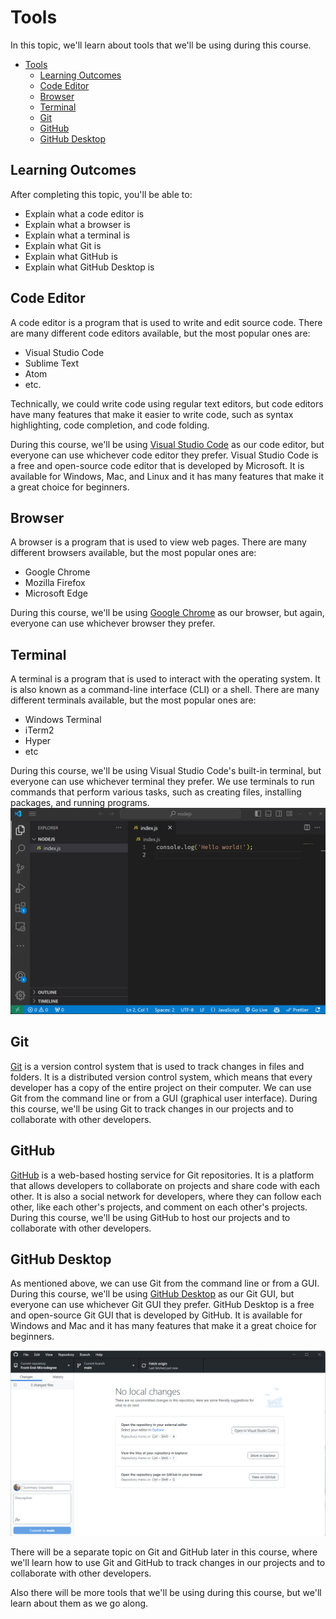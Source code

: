 # Tools

In this topic, we'll learn about tools that we'll be using during this course.

- [Tools](#tools)
  - [Learning Outcomes](#learning-outcomes)
  - [Code Editor](#code-editor)
  - [Browser](#browser)
  - [Terminal](#terminal)
  - [Git](#git)
  - [GitHub](#github)
  - [GitHub Desktop](#github-desktop)

## Learning Outcomes

After completing this topic, you'll be able to:
- Explain what a code editor is
- Explain what a browser is
- Explain what a terminal is
- Explain what Git is
- Explain what GitHub is
- Explain what GitHub Desktop is

## Code Editor

A code editor is a program that is used to write and edit source code. There are many different code editors available, but the most popular ones are:
- Visual Studio Code
- Sublime Text
- Atom
- etc.

Technically, we could write code using regular text editors, but code editors have many features that make it easier to write code, such as syntax highlighting, code completion, and code folding.

During this course, we'll be using [Visual Studio Code](https://code.visualstudio.com/) as our code editor, but everyone can use whichever code editor they prefer. Visual Studio Code is a free and open-source code editor that is developed by Microsoft. It is available for Windows, Mac, and Linux and it has many features that make it a great choice for beginners.

## Browser

A browser is a program that is used to view web pages. There are many different browsers available, but the most popular ones are: 
- Google Chrome
- Mozilla Firefox
- Microsoft Edge

During this course, we'll be using [Google Chrome](https://www.google.com/chrome/) as our browser, but again, everyone can use whichever browser they prefer.

## Terminal

A terminal is a program that is used to interact with the operating system. It is also known as a command-line interface (CLI) or a shell. There are many different terminals available, but the most popular ones are: 
- Windows Terminal
- iTerm2
- Hyper
- etc

During this course, we'll be using Visual Studio Code's built-in terminal, but everyone can use whichever terminal they prefer. We use terminals to run commands that perform various tasks, such as creating files, installing packages, and running programs.
![Running Node](../NodeJS/RunningNode.gif)

## Git

[Git](https://git-scm.com/) is a version control system that is used to track changes in files and folders. It is a distributed version control system, which means that every developer has a copy of the entire project on their computer. We can use Git from the command line or from a GUI (graphical user interface).
During this course, we'll be using Git to track changes in our projects and to collaborate with other developers.

## GitHub

[GitHub](https://www.github.com) is a web-based hosting service for Git repositories. It is a platform that allows developers to collaborate on projects and share code with each other. It is also a social network for developers, where they can follow each other, like each other's projects, and comment on each other's projects. During this course, we'll be using GitHub to host our projects and to collaborate with other developers.

## GitHub Desktop

As mentioned above, we can use Git from the command line or from a GUI. During this course, we'll be using [GitHub Desktop](https://desktop.github.com/) as our Git GUI, but everyone can use whichever Git GUI they prefer. GitHub Desktop is a free and open-source Git GUI that is developed by GitHub. It is available for Windows and Mac and it has many features that make it a great choice for beginners.

![Github Desktop](GithubDesktop.png)

There will be a separate topic on Git and GitHub later in this course, where we'll learn how to use Git and GitHub to track changes in our projects and to collaborate with other developers.

Also there will be more tools that we'll be using during this course, but we'll learn about them as we go along.

